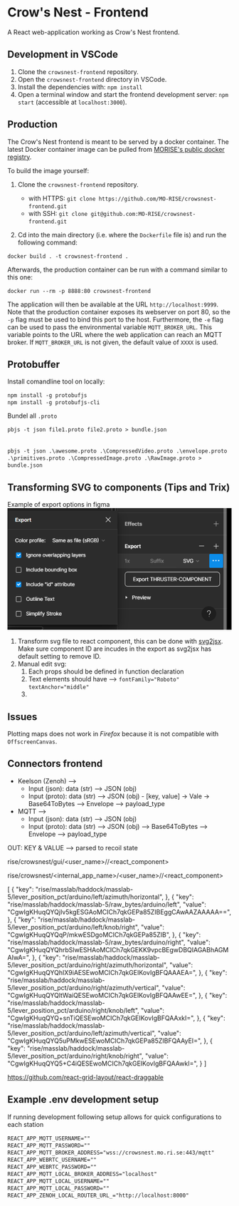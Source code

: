 # Crow's Nest - Frontend

A React web-application working as Crow's Nest frontend.

## Development in VSCode

1. Clone the `crowsnest-frontend` repository.
2. Open the `crowsnest-frontend` directory in VSCode.
3. Install the dependencies with:
   `npm install`
4. Open a terminal window and start the frontend development server:
   `npm start` (accessible at `localhost:3000`).

## Production

The Crow's Nest frontend is meant to be served by a docker container. The latest Docker container image can be pulled from [MORISE's public docker registry](https://github.com/orgs/MO-RISE/packages).

To build the image yourself:

1. Clone the `crowsnest-frontend` repository.

   - with HTTPS:
     `git clone https://github.com/MO-RISE/crowsnest-frontend.git`
   - with SSH:
     `git clone git@github.com:MO-RISE/crowsnest-frontend.git`

2. Cd into the main directory (i.e. where the `Dockerfile` file is) and run the following command:

```
docker build . -t crowsnest-frontend .
```

Afterwards, the production container can be run with a command similar to this one:

```
docker run --rm -p 8888:80 crowsnest-frontend
```

The application will then be available at the URL `http://localhost:9999`. Note that the production container exposes its webserver on port 80, so the `-p` flag must be used to bind this port to the host. Furthermore, the `-e` flag can be used to pass the environmental variable `MQTT_BROKER_URL`. This variable points to the URL where the web application can reach an MQTT broker. If `MQTT_BROKER_URL` is not given, the default value of `XXXX` is used.

## Protobuffer

Install comandline tool on locally: 

```
npm install -g protobufjs
npm install -g protobufjs-cli
```

Bundel all `.proto`

```
pbjs -t json file1.proto file2.proto > bundle.json


pbjs -t json .\awesome.proto .\CompressedVideo.proto .\envelope.proto .\primitives.proto .\CompressedImage.proto .\RawImage.proto > bundle.json
```



## Transforming SVG to components (Tips and Trix)

Example of export options in figma
![Image of export setting](./src/resources/doc_pics/figma-svg-export.png)

1) Transform svg file to react component, this can be done with [svg2jsx](https://svg2jsx.com). Make sure component ID are incudes in the export as svg2jsx has default setting to remove ID.
2) Manual edit svg:
   1) Each props should be defined in function declaration 
   2) Text elements should have --> `fontFamily="Roboto"  textAnchor="middle"`
   3) 




## Issues

Plotting maps does not work in _Firefox_ because it is not compatible with `OffscreenCanvas`.



## Connectors frontend

- Keelson (Zenoh) -->  
  - Input (json): data (str) --> JSON (obj)
  - Input (proto): data (str) --> JSON (obj) - [key, value] -> Vale -> Base64ToBytes --> Envelope --> payload_type 
- MQTT -->
  - Input (json): data (str) -->  JSON (obj)
  - Input (proto): data (str) -->  JSON (obj) --> Base64ToBytes --> Envelope --> payload_type 

OUT: KEY & VALUE --> parsed to recoil state


rise/crowsnest/gui/<user_name>/<tag>/<react_component>

rise/crowsnest/<internal_app_name>/<user_name>/<tag>/<react_component>



[
    {
        "key": "rise/masslab/haddock/masslab-5/lever_position_pct/arduino/left/azimuth/horizontal",
    },
    {
        "key": "rise/masslab/haddock/masslab-5/raw_bytes/arduino/left",
        "value": "CgwIgKHuqQYQjIv5kgESGAoMCICh7qkGEPa85ZIBEggCAwAAZAAAAA==",
    },
    {
        "key": "rise/masslab/haddock/masslab-5/lever_position_pct/arduino/left/knob/right",
        "value": "CgwIgKHuqQYQqP/mkwESDgoMCICh7qkGEPa85ZIB",
    },
    {
        "key": "rise/masslab/haddock/masslab-5/raw_bytes/arduino/right",
        "value": "CgwIgKHuqQYQhrbSlwESHAoMCICh7qkGEKK9vpcBEgwDBQIAGABhAGMAIwA=",
    },
    {
        "key": "rise/masslab/haddock/masslab-5/lever_position_pct/arduino/right/azimuth/horizontal",
        "value": "CgwIgKHuqQYQhIX9iAESEwoMCICh7qkGEIKovIgBFQAAAEA=",
    },
    {
        "key": "rise/masslab/haddock/masslab-5/lever_position_pct/arduino/right/azimuth/vertical",
        "value": "CgwIgKHuqQYQltWaiQESEwoMCICh7qkGEIKovIgBFQAAwEE=",
    },
    {
        "key": "rise/masslab/haddock/masslab-5/lever_position_pct/arduino/right/knob/left",
        "value": "CgwIgKHuqQYQ+snTiQESEwoMCICh7qkGEIKovIgBFQAAxkI=",
    },
    {
        "key": "rise/masslab/haddock/masslab-5/lever_position_pct/arduino/left/azimuth/vertical",
        "value": "CgwIgKHuqQYQ5uPMkwESEwoMCICh7qkGEPa85ZIBFQAAyEI=",
    },
    {
        "key": "rise/masslab/haddock/masslab-5/lever_position_pct/arduino/right/knob/right",
        "value": "CgwIgKHuqQYQ5+C4iQESEwoMCICh7qkGEIKovIgBFQAAwkI=",
    }
]



https://github.com/react-grid-layout/react-draggable 



## Example .env development setup  

If running development following setup allows for quick  configurations to each station

```
REACT_APP_MQTT_USERNAME=""
REACT_APP_MQTT_PASSWORD=""
REACT_APP_MQTT_BROKER_ADDRESS="wss://crowsnest.mo.ri.se:443/mqtt"
REACT_APP_WEBRTC_USERNAME=""
REACT_APP_WEBRTC_PASSWORD=""
REACT_APP_MQTT_LOCAL_BROKER_ADDRESS="localhost"
REACT_APP_MQTT_LOCAL_USERNAME=""
REACT_APP_MQTT_LOCAL_PASSWORD=""
REACT_APP_ZENOH_LOCAL_ROUTER_URL_="http://localhost:8000"
```